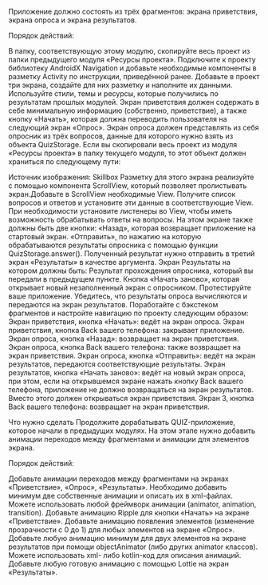Приложение должно состоять из трёх фрагментов: экрана приветствия, экрана опроса и экрана результатов.

Порядок действий:

В папку, соответствующую этому модулю, скопируйте весь проект из папки предыдущего модуля «Ресурсы проекта».
Подключите к проекту библиотеку AndroidX Navigation и добавьте необходимые компоненты в разметку Activity по инструкции, приведённой ранее.
Добавьте в проект три экрана, создайте для них разметку и наполните их данными. Используйте стили, темы и ресурсы, которые получились по результатам прошлых модулей.
Экран приветствия должен содержать в себе минимальную информацию (собственно, приветствие), а также кнопку «Начать», которая должна переводить пользователя на следующий экран «Опрос».
Экран опроса должен представлять из себя опросник из трёх вопросов, данные для которого нужно взять из объекта QuizStorage. Если вы скопировали весь проект из модуля «Ресурсы проекта» в папку текущего модуля, то этот объект должен храниться по следующему пути: 

Источник изображения: Skillbox
Разметку для этого экрана реализуйте с помощью компонента ScrollView, который позволяет пролистывать экран.Добавьте в ScrollView необходимые View. Получите список вопросов и ответов и установите эти данные в соответствующие View. 
При необходимости установите листенеры во View, чтобы иметь возможность обрабатывать ответы на вопросы. На этом экране также должны быть две кнопки:
«Назад», которая возвращает приложение на стартовый экран.
«Отправить», по нажатию на которую обрабатываются результаты опросника с помощью функции QuizStorage.answer(). Полученный результат нужно отправить в третий экран «Результаты» в качестве аргумента.
Экран Результаты на котором должны быть:
Результат прохождения опросника, который вы передали в предыдущем пункте.
Кнопка «Начать заново», которая открывает новый незаполненный экран с опросником.
Протестируйте ваше приложение. Убедитесь, что результаты опроса вычисляются и передаются на экран результатов.
Поработайте с бэкстеком фрагментов и настройте навигацию по проекту следующим образом: 
Экран приветствия, кнопка «Начать»: ведёт на экран опроса.
Экран приветствия, кнопка Back вашего телефона: закрывает приложение.
Экран опроса, кнопка «Назад»: возвращает на экран приветствия.
Экран опроса, кнопка Back вашего телефона: также возвращает на экран приветствия.
Экран опроса, кнопка «Отправить»: ведёт на экран результатов, передаются соответствующие результаты.
Экран результатов, кнопка «Начать заново»: ведёт на новый экран опроса, при этом, если на открывшемся экране нажать кнопку Back вашего телефона, приложение не должно возвращаться на экран результатов. Вместо этого должен открываться экран приветствия.
Экран 3, кнопка Back вашего телефона: возвращает на экран приветствия.

Что нужно сделать
Продолжите дорабатывать QUIZ-приложение, которое начали в предыдущих модулях. На этом этапе нужно добавить анимации переходов между фрагментами и анимации для элементов экрана.

Порядок действий:

Добавьте анимации переходов между фрагментами на экранах «Приветствие», «Опрос», «Результаты». Необходимо добавить минимум две собственные анимации и описать их в xml-файлах. Можете использовать любой фреймворк анимации (animator, animation, transition).
Добавьте анимацию Ripple для кнопки «Начать» на экране «Приветствие».
Добавьте анимацию появления элементов (изменение прозрачности с 0 до 1)  для любых элементов на экране «Опрос».
Добавьте любую анимацию минимум для двух элементов на экране результатов при помощи objectAnimator (либо других animator классов). Можете использовать xml- либо kotlin-код для описания анимаций.
Добавьте любую готовую анимацию с помощью Lottie на экран «Результаты».
